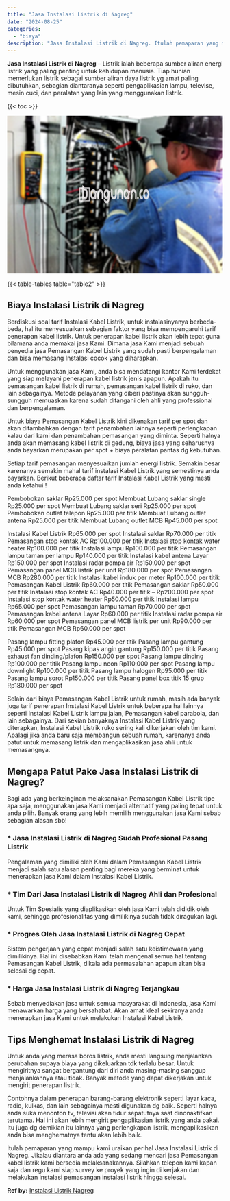 ```yaml
---
title: "Jasa Instalasi Listrik di Nagreg"
date: "2024-08-25"
categories: 
  - "biaya"
description: "Jasa Instalasi Listrik di Nagreg. Itulah pemaparan yang mampu kami uraikan perihal Jasa Instalasi Listrik di Nagreg. Jikalau diantara anda ada yang sedang me..."
---
```


**Jasa Instalasi Listrik di Nagreg** – Listrik ialah beberapa sumber aliran energi listrik yang paling penting untuk kehidupan manusia. Tiap hunian memerlukan listrik sebagai sumber aliran daya listrik yg amat paling dibutuhkan, sebagian diantaranya seperti pengaplikasian lampu, televise, mesin cuci, dan peralatan yang lain yang menggunakan listrik.

{{< toc >}}

![Jasa Instalasi Listrik di Nagreg](/images/instalasi-listrik-murah24.png)

{{< table-tables table="table2" >}}

## Biaya Instalasi Listrik di Nagreg

Berdiskusi soal tarif Instalasi Kabel Listrik, untuk instalasinyanya berbeda-beda, hal itu menyesuaikan sebagian faktor yang bisa mempengaruhi tarif penerapan kabel listrik. Untuk penerapan kabel listrik akan lebih tepat guna bilamana anda memakai jasa Kami. Dimana jasa Kami menjadi sebuah penyedia jasa Pemasangan Kabel Listrik yang sudah pasti berpengalaman dan bisa memasang Instalasi cocok yang diharapkan.

Untuk menggunakan jasa Kami, anda bisa mendatangi kantor Kami terdekat yang siap melayani penerapan kabel listrik jenis apapun. Apakah itu pemasangan kabel listrik di rumah, pemasangan kabel listrik di ruko, dan lain sebagainya. Metode pelayanan yang diberi pastinya akan sungguh-sungguh memuaskan karena sudah ditangani oleh ahli yang professional dan berpengalaman.

Untuk biaya Pemasangan Kabel Listrik kini dikenakan tarif per spot dan akan ditambahkan dengan tarif penambahan lainnya seperti perlengkapan kalau dari kami dan penambahan pemasangan yang diminta. Seperti halnya anda akan memasang kabel listrik di gedung, biaya jasa yang seharusnya anda bayarkan merupakan per spot + biaya peralatan pantas dg kebutuhan.

Setiap tarif pemasangan menyesuaikan jumlah energi listrik. Semakin besar karenanya semakin mahal tarif instalasi Kabel Listrik yang semestinya anda bayarkan. Berikut beberapa daftar tarif Instalasi Kabel Listrik yang mesti anda ketahui !

Pembobokan saklar Rp25.000 per spot Membuat Lubang saklar single Rp25.000 per spot Membuat Lubang saklar seri Rp25.000 per spot Pembobokan outlet telepon Rp25.000 per titik Membuat Lubang outlet antena Rp25.000 per titik Membuat Lubang outlet MCB Rp45.000 per spot

Instalasi Kabel Listrik Rp65.000 per spot Instalasi saklar Rp70.000 per titik Pemasangan stop kontak AC Rp100.000 per titik Instalasi stop kontak water heater Rp100.000 per titik Instalasi lampu Rp100.000 per titik Pemasangan lampu taman per lampu Rp140.000 per titik Instalasi kabel antena Layar Rp150.000 per spot Instalasi radar pompa air Rp150.000 per spot Pemasangan panel MCB listrik per unit Rp180.000 per spot Pemasangan MCB Rp280.000 per titik Instalasi kabel induk per meter Rp100.000 per titik Pemasangan Kabel Listrik Rp60.000 per titik Pemasangan saklar Rp50.000 per titik Instalasi stop kontak AC Rp40.000 per titik – Rp200.000 per spot Instalasi stop kontak water heater Rp50.000 per titik Instalasi lampu Rp65.000 per spot Pemasangan lampu taman Rp70.000 per spot Pemasangan kabel antena Layar Rp60.000 per titik Instalasi radar pompa air Rp60.000 per spot Pemasangan panel MCB listrik per unit Rp90.000 per titik Pemasangan MCB Rp60.000 per spot

Pasang lampu fitting plafon Rp45.000 per titik Pasang lampu gantung Rp45.000 per spot Pasang kipas angin gantung Rp150.000 per titik Pasang exhaust fan dinding/plafon Rp150.000 per spot Pasang lampu dinding Rp100.000 per titik Pasang lampu neon Rp110.000 per spot Pasang lampu downlight Rp100.000 per titik Pasang lampu halogen Rp95.000 per titik Pasang lampu sorot Rp150.000 per titik Pasang panel box titik 15 grup Rp180.000 per spot

Selain dari biaya Pemasangan Kabel Listrik untuk rumah, masih ada banyak juga tarif penerapan Instalasi Kabel Listrik untuk beberapa hal lainnya seperti Instalasi Kabel Listrik lampu jalan, Pemasangan kabel parabola, dan lain sebagainya. Dari sekian banyaknya Instalasi Kabel Listrik yang diterapkan, Instalasi Kabel Listrik ruko sering kali dikerjakan oleh tim kami. Apalagi jika anda baru saja membangun sebuah rumah, karenanya anda patut untuk memasang listrik dan mengaplikasikan jasa ahli untuk memasangnya.

## Mengapa Patut Pake Jasa Instalasi Listrik di Nagreg?

Bagi ada yang berkeinginan melaksanakan Pemasangan Kabel Listrik tipe apa saja, menggunakan jasa Kami menjadi alternatif yang paling tepat untuk anda pilih. Banyak orang yang lebih memilih menggunakan jasa Kami sebab sebagian alasan sbb!

### \* Jasa Instalasi Listrik di Nagreg Sudah Profesional Pasang Listrik

Pengalaman yang dimiliki oleh Kami dalam Pemasangan Kabel Listrik menjadi salah satu alasan penting bagi mereka yang berminat untuk menerapkan jasa Kami dalam Instalasi Kabel Listrik.

### \* Tim Dari Jasa Instalasi Listrik di Nagreg Ahli dan Profesional

Untuk Tim Spesialis yang diaplikasikan oleh jasa Kami telah dididik oleh kami, sehingga profesionalitas yang dimilikinya sudah tidak diragukan lagi.

### \* Progres Oleh Jasa Instalasi Listrik di Nagreg Cepat

Sistem pengerjaan yang cepat menjadi salah satu keistimewaan yang dimilikinya. Hal ini disebabkan Kami telah mengenal semua hal tentang Pemasangan Kabel Listrik, dikala ada permasalahan apapun akan bisa selesai dg cepat.

### \* Harga Jasa Instalasi Listrik di Nagreg Terjangkau

Sebab menyediakan jasa untuk semua masyarakat di Indonesia, jasa Kami menawarkan harga yang bersahabat. Akan amat ideal sekiranya anda menerapkan jasa Kami untuk melakukan Instalasi Kabel Listrik.

## Tips Menghemat Instalasi Listrik di Nagreg


Untuk anda yang merasa boros listrik, anda mesti langsung menjalankan perubahan supaya biaya yang dikeluarkan tdk terlalu besar. Untuk mengiritnya sangat bergantung dari diri anda masing-masing sanggup menjalankannya atau tidak. Banyak metode yang dapat dikerjakan untuk mengirit penerapan listrik.

Contohnya dalam penerapan barang-barang elektronik seperti layar kaca, radio, kulkas, dan lain sebagainya mesti digunakan dg baik. Seperti halnya anda suka menonton tv, televisi akan tidur sepatutnya saat dinonaktifkan terutama. Hal ini akan lebih mengirit pengaplikasian listrik yang anda pakai. Itu juga dg demikian itu lainnya yang perlengkapan listrik, mengaplikasikan anda bisa menghematnya tentu akan lebih baik.

Itulah pemaparan yang mampu kami uraikan perihal Jasa Instalasi Listrik di Nagreg. Jikalau diantara anda ada yang sedang mencari jasa Pemasangan kabel listrik kami bersedia melaksanakannya. Silahkan telepon kami kapan saja dan regu kami siap survey ke proyek yang ingin di kerjakan dan melakukan instalasi pemasangan instalasi listrik hingga selesai.

**Ref by:** [Instalasi Listrik Nagreg](https://id.wikipedia.org/wiki/Instalasi)

